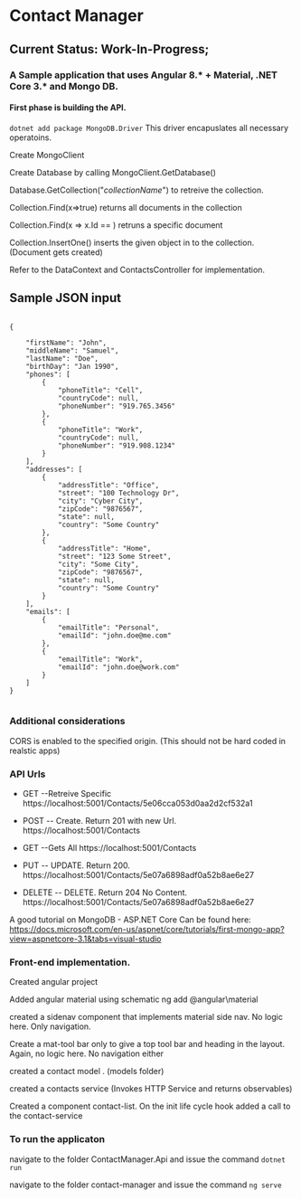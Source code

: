 # Contact Manager
## Current Status: Work-In-Progress;
### A Sample application that uses Angular 8.* + Material, .NET Core 3.* and Mongo DB. 
#### First phase is building the API.

`dotnet add package MongoDB.Driver`  This driver encapuslates all necessary operatoins.

Create MongoClient

Create Database by calling MongoClient.GetDatabase(<DatabaseName>)

Database.GetCollection<ModelName>("_collectionName_") to retreive the collection.

Collection.Find(x=>true) returns all documents in the collection

Collection.Find(x => x.Id == <idparameter>) retruns a specific document

Collection.InsertOne(<Object>) inserts the given object in to the collection. (Document gets created)

Refer to the DataContext and ContactsController for implementation.

## Sample JSON input


```

{
  
    "firstName": "John",
    "middleName": "Samuel",
    "lastName": "Doe",
    "birthDay": "Jan 1990",
    "phones": [
        {
            "phoneTitle": "Cell",
            "countryCode": null,
            "phoneNumber": "919.765.3456"
        },
        {
            "phoneTitle": "Work",
            "countryCode": null,
            "phoneNumber": "919.908.1234"
        }
    ],
    "addresses": [
        {
            "addressTitle": "Office",
            "street": "100 Technology Dr",
            "city": "Cyber City",
            "zipCode": "9876567",
            "state": null,
            "country": "Some Country"
        },
        {
            "addressTitle": "Home",
            "street": "123 Some Street",
            "city": "Some City",
            "zipCode": "9876567",
            "state": null,
            "country": "Some Country"
        }
    ],
    "emails": [
        {
            "emailTitle": "Personal",
            "emailId": "john.doe@me.com"
        },
        {
            "emailTitle": "Work",
            "emailId": "john.doe@work.com"
        }
    ]
}


```
### Additional considerations
CORS is enabled to the specified origin. (This should not be hard coded in realstic apps)

### API Urls

- GET --Retreive Specific
https://localhost:5001/Contacts/5e06cca053d0aa2d2cf532a1

- POST -- Create. Return 201 with new Url.
https://localhost:5001/Contacts

- GET  --Gets All
https://localhost:5001/Contacts 

- PUT -- UPDATE. Return 200.
https://localhost:5001/Contacts/5e07a6898adf0a52b8ae6e27

- DELETE -- DELETE. Return 204 No Content.
https://localhost:5001/Contacts/5e07a6898adf0a52b8ae6e27

A good tutorial on MongoDB - ASP.NET Core Can be found here: https://docs.microsoft.com/en-us/aspnet/core/tutorials/first-mongo-app?view=aspnetcore-3.1&tabs=visual-studio


### Front-end implementation. 
Created angular project

Added angular material using schematic ng add @angular\material

created a sidenav component that implements material side nav. No logic here. Only navigation.

Create a mat-tool bar only to give a top tool bar and heading in the layout. Again, no logic here. No navigation either

created a contact model . (models folder)

created a contacts service (Invokes HTTP Service and returns observables)

Created a component contact-list. On the init life cycle hook added a call to the contact-service


### To run the applicaton

navigate to the folder ContactManager.Api and issue the command `dotnet run`

navigate to the folder contact-manager and issue the command `ng serve`